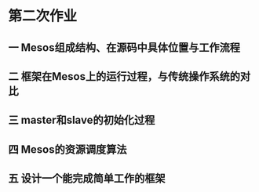 # 第二次作业

## 一 Mesos组成结构、在源码中具体位置与工作流程

## 二 框架在Mesos上的运行过程，与传统操作系统的对比

## 三 master和slave的初始化过程

## 四 Mesos的资源调度算法

## 五 设计一个能完成简单工作的框架
